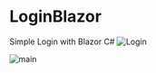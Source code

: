 # LoginBlazor
Simple Login with Blazor C#
![Login](https://github.com/JoseJonatan/LoginBlazor/assets/55114191/cd452bbd-bace-4578-944b-d904570a9dbb)

![main](https://github.com/JoseJonatan/LoginBlazor/assets/55114191/e53d6a69-6b86-4d42-a679-e788de92b43b)
